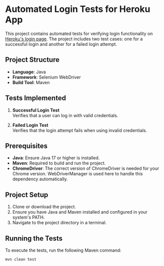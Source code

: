 # Automated Login Tests for Heroku App

This project contains automated tests for verifying login functionality on [Heroku's login page](http://the-internet.herokuapp.com/login). The project includes two test cases: one for a successful login and another for a failed login attempt.

## Project Structure

- **Language**: Java
- **Framework**: Selenium WebDriver
- **Build Tool**: Maven

## Tests Implemented

1. **Successful Login Test**  
   Verifies that a user can log in with valid credentials.

2. **Failed Login Test**  
   Verifies that the login attempt fails when using invalid credentials.

## Prerequisites

- **Java**: Ensure Java 17 or higher is installed.
- **Maven**: Required to build and run the project.
- **ChromeDriver**: The correct version of ChromeDriver is needed for your Chrome version. WebDriverManager is used here to handle this dependency automatically.

## Project Setup

1. Clone or download the project.
2. Ensure you have Java and Maven installed and configured in your system's PATH.
3. Navigate to the project directory in a terminal.

## Running the Tests

To execute the tests, run the following Maven command:

```bash
mvn clean test
